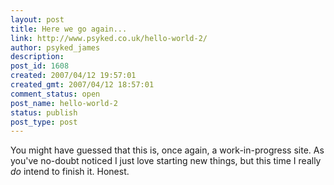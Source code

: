 ```yaml
---
layout: post
title: Here we go again...
link: http://www.psyked.co.uk/hello-world-2/
author: psyked_james
description: 
post_id: 1608
created: 2007/04/12 19:57:01
created_gmt: 2007/04/12 18:57:01
comment_status: open
post_name: hello-world-2
status: publish
post_type: post
---
```


You might have guessed that this is, once again, a work-in-progress site. As you've no-doubt noticed I just love 
starting new things, but this time I really _do_ intend to finish it. Honest.